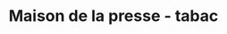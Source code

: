---
title: "Maison de la presse - tabac"
url: /cruseilles/maison-de-la-presse-tabac/
shop: Zeitungen
---